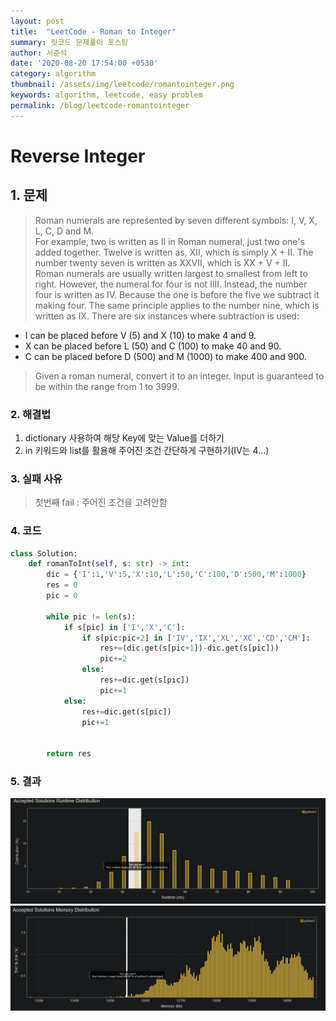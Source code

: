 ```yaml
---
layout: post
title:  "LeetCode - Roman to Integer"
summary: 릿코드 문제풀이 포스팅
author: 서준석
date: '2020-08-20 17:54:00 +0530'
category: algorithm
thumbnail: /assets/img/leetcode/romantointeger.png
keywords: algorithm, leetcode, easy problem
permalink: /blog/leetcode-romantointeger
---
```

# Reverse Integer

## 1. 문제
>Roman numerals are represented by seven different symbols: I, V, X, L, C, D and M.<br/>For example, two is written as II in Roman numeral, just two one's added together. Twelve is written as, XII, which is simply X + II. The number twenty seven is written as XXVII, which is XX + V + II.<br/>Roman numerals are usually written largest to smallest from left to right. However, the numeral for four is not IIII. Instead, the number four is written as IV. Because the one is before the five we subtract it making four. The same principle applies to the number nine, which is written as IX. There are six instances where subtraction is used:<br/>
* I can be placed before V (5) and X (10) to make 4 and 9.
* X can be placed before L (50) and C (100) to make 40 and 90. 
* C can be placed before D (500) and M (1000) to make 400 and 900.
>Given a roman numeral, convert it to an integer. Input is guaranteed to be within the range from 1 to 3999.


### 2. 해결법
1. dictionary 사용하여 해당 Key에 맞는 Value를 더하기
2. in 키워드와 list를 활용해 주어진 조건 간단하게 구현하기(IV는 4...) 

### 3. 실패 사유
>첫번째 fail : 주어진 조건을 고려안함


### 4. 코드
```python
class Solution:
    def romanToInt(self, s: str) -> int:
        dic = {'I':1,'V':5,'X':10,'L':50,'C':100,'D':500,'M':1000}
        res = 0
        pic = 0        

        while pic != len(s):
            if s[pic] in ['I','X','C']:                
                if s[pic:pic+2] in ['IV','IX','XL','XC','CD','CM']:
                    res+=(dic.get(s[pic+1])-dic.get(s[pic]))
                    pic+=2
                else:
                    res+=dic.get(s[pic])
                    pic+=1
            else:
                res+=dic.get(s[pic])
                pic+=1
                
        
        return res
```

### 5. 결과
![결과1](../assets/img/leetcode/romantointeger_result1.png)
![결과2](../assets/img/leetcode/romantointeger_result2.png)
